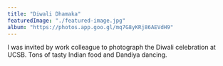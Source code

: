 ```yaml
---
title: "Diwali Dhamaka"
featuredImage: "./featured-image.jpg"
album: "https://photos.app.goo.gl/mq7G8yKRj86AEVdH9"
---
```

I was invited by work colleague to photograph the Diwali celebration at UCSB. Tons of tasty Indian food and Dandiya dancing.
